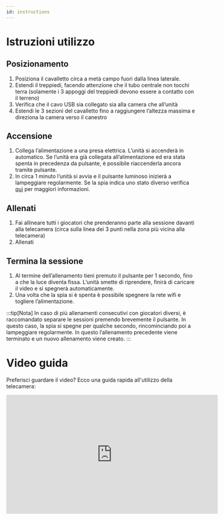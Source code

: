 ```yaml
---
id: instructions
---
```


# Istruzioni utilizzo

## Posizionamento

1. Posiziona il cavalletto circa a metà campo fuori dalla linea laterale.
2. Estendi il treppiedi, facendo attenzione che il tubo centrale non tocchi
terra (solamente i 3 appoggi del treppiedi devono essere a contatto con il
terreno)
3. Verifica che il cavo USB sia collegato sia alla camera che all’unità
4. Estendi le 3 sezioni del cavalletto fino a raggiungere l’altezza massima e
direziona la camera verso il canestro

## Accensione

1. Collega l’alimentazione a una presa elettrica. L’unità si accenderà in
automatico. Se l’unità era già collegata all’alimentazione ed era stata
spenta in precedenza da pulsante, è possibile riaccenderla ancora tramite
pulsante.
2. In circa 1 minuto l’unità si avvia e il pulsante luminoso inizierà a
lampeggiare regolarmente. Se la spia indica uno stato diverso verifica [qui](before-starting#stati) per maggiori informazioni.

## Allenati

1. Fai allineare tutti i giocatori che prenderanno parte alla sessione davanti alla telecamera (circa sulla linea dei 3 punti nella zona più vicina alla telecamera)
2. Allenati

## Termina la sessione

1. Al termine dell’allenamento tieni premuto il pulsante per 1 secondo, fino a che la
luce diventa fissa. L’unità smette di riprendere, finirà di caricare il video e
si spegnerà automaticamente.
2. Una volta che la spia si è spenta è possibile spegnere la rete wifi e togliere l’alimentazione.

:::tip[Nota]
In caso di più allenamenti consecutivi con giocatori diversi, è raccomandato separare le sessioni premendo brevemente il pulsante. In questo caso, la spia
si spegne per qualche secondo, rincominciando poi a lampeggiare regolarmente. 
In questo l’allenamento precedente viene terminato e un nuovo allenamento viene creato.
:::

# Video guida
Preferisci guardare il video? Ecco una guida rapida all'utilizzo della telecamera:
<iframe width="560" height="315" src="https://www.youtube.com/embed/09SuO-30Nlo?si=HTF-2DR2wsDSOSIS" title="YouTube video player" frameborder="0" allow="accelerometer; autoplay; clipboard-write; encrypted-media; gyroscope; picture-in-picture; web-share" referrerpolicy="strict-origin-when-cross-origin" allowfullscreen></iframe>